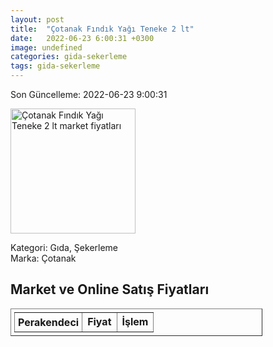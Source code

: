 ```yaml
---
layout: post
title:  "Çotanak Fındık Yağı Teneke 2 lt"
date:   2022-06-23 6:00:31 +0300
image: undefined
categories: gida-sekerleme
tags: gida-sekerleme
---
```


Son Güncelleme: 2022-06-23 9:00:31

<img src="undefined" width="200" alt="Çotanak Fındık Yağı Teneke 2 lt market fiyatları" />

Kategori: Gıda, Şekerleme
<br />
Marka: Çotanak

<h2>Market ve Online Satış Fiyatları</h2>

<table border="1" style="padding: 5px;width:80%;">
  <tr>
    <td style="padding: 5px;"><strong>Perakendeci</strong></td>
    <td><strong>Fiyat</strong></td>
    <td><strong>İşlem</strong></td>
  </tr>
  
</table>
